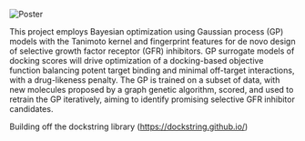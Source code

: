 ![Poster](https://github.com/alxfgh/BO-De-Novo-Drug-Design-Docking/blob/main/BO-De-Novo-Drug-Design-Docking-PosterPP_v2_page-0001.jpg)

This project employs Bayesian optimization using Gaussian process (GP) models with the Tanimoto kernel and fingerprint features for de novo design of selective growth factor receptor (GFR) inhibitors. GP surrogate models of docking scores will drive optimization of a docking-based objective function balancing potent target binding and minimal off-target interactions, with a drug-likeness penalty. The GP is trained on a subset of data, with new molecules proposed by a graph genetic algorithm, scored, and used to retrain the GP iteratively, aiming to identify promising selective GFR inhibitor candidates.

Building off the dockstring library (https://dockstring.github.io/)
